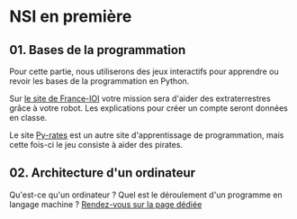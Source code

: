 # NSI en première

## 01. Bases de la programmation

Pour cette partie, nous utiliserons des jeux interactifs pour apprendre ou revoir les bases de la programmation en Python.

Sur [le site de France-IOI](http://www.france-ioi.org/) votre mission sera d'aider des extraterrestres grâce à votre robot. Les explications pour créer un compte seront données en classe.

Le site [Py-rates](https://py-rates.org/) est un autre site d'apprentissage de programmation, mais cette fois-ci le jeu consiste à aider des pirates.

## 02. Architecture d'un ordinateur

Qu'est-ce qu'un ordinateur ? Quel est le déroulement d'un programme en langage machine ? [Rendez-vous sur la page dédiée](02ArchitectureOrdinateur.md)